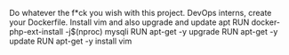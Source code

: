 Do whatever the f*ck you wish with this project. DevOps interns, create your Dockerfile. Install vim and also upgrade and update apt
RUN docker-php-ext-install -j$(nproc) mysqli
RUN apt-get -y upgrade
RUN apt-get -y update
RUN apt-get -y install vim

